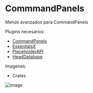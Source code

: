 # CommmandPanels
Menús avanzados para CommandPanels

Plugins necesarios:
- [CommandPanels](https://www.spigotmc.org/resources/commandpanels.67788/)
- [EssentialsX](https://essentialsx.net/downloads.html)
- [PlaceholderAPI](https://www.spigotmc.org/resources/placeholderapi.6245/)
- [HeadDatabase](https://www.spigotunlocked.com/resources/head-database.288/)

Imagenes:
- Crates
  
![image](https://github.com/TierraCraft1/CommmandPanels/assets/170255518/3f64f53e-a8b3-46ab-9758-ce91c77a8f7a)
